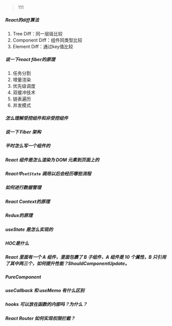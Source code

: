 > 111



##### React的diff算法

1. Tree Diff：同一层级比较
2. Component Diff：组件同类型比较
3. Element Diff：通过key值比较

##### 说一下react fiber的原理

1. 任务分割
2. 增量渲染
3. 优先级调度
4. 双缓冲技术
5. 链表遍历
6. 并发模式

##### 怎么理解受控组件和非受控组件

##### 说一下 Fiber 架构

##### 平时怎么写一个组件的

##### React 组件是怎么渲染为 DOM 元素到页面上的

##### React中`setState` 调用以后会经历哪些流程

##### 如何进行数据管理

##### React Context的原理

##### Redux的原理

##### useState 是怎么实现的

##### HOC是什么

##### React 里面有一个 A 组件，里面包裹了 B 子组件，A 组件是 10 个属性，B 只引用了其中两三个，如何提升性能？ShouldComponentUpdate。

##### PureComponent

##### useCallback 和 useMemo 有什么区别

##### hooks 可以放在函数的内部吗？为什么？

##### React Router 如何实现权限拦截？

